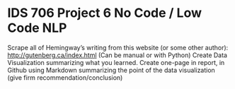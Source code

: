 # IDS 706 Project 6 No Code / Low Code NLP
Scrape all of Hemingway’s writing from this website (or some other author): http://gutenberg.ca/index.html (Can be manual or with Python) Create Data Visualization summarizing what you learned. Create one-page in report, in Github using Markdown summarizing the point of the data visualization (give firm recommendation/conclusion)

